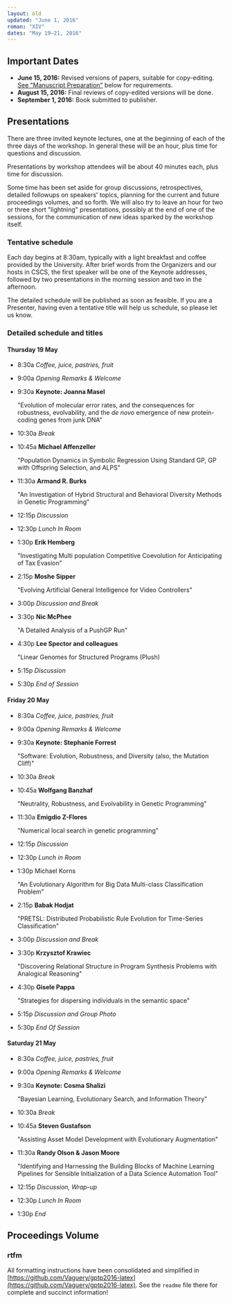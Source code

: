 ```yaml
---
layout: old
updated: "June 1, 2016"
roman: "XIV"
dates: "May 19–21, 2016"
---
```


## Important Dates

- **June 15, 2016:** Revised versions of papers, suitable for copy-editing. [See "Manuscript Preparation"](#manuscript-preparation) below for requirements.
- **August 15, 2016:** Final reviews of copy-edited versions will be done.
- **September 1, 2016:** Book submitted to publisher.


## Presentations

There are three invited keynote lectures, one at the beginning of each of the three days of the workshop. In general these will be an hour, plus time for questions and discussion.

Presentations by workshop attendees will be about 40 minutes each, plus time for discussion.

Some time has been set aside for group discussions, retrospectives, detailed followups on speakers' topics, planning for the current and future proceedings volumes, and so forth. We will also _try_ to leave an hour for two or three short "lightning" presentations, possibly at the end of one of the sessions, for the communication of new ideas sparked by the workshop itself.

### Tentative schedule

Each day begins at 8:30am, typically with a light breakfast and coffee provided by the University. After brief words from the Organizers and our hosts in CSCS, the first speaker will be one of the Keynote addresses, followed by two presentations in the morning session and two in the afternoon.

The detailed schedule will be published as soon as feasible. If you are a Presenter, having even a tentative title will help us schedule, so please let us know.

### Detailed schedule and titles

#### Thursday 19 May

- 8:30a _Coffee, juice, pastries, fruit_
- 9:00a _Opening Remarks & Welcome_
- 9:30a **Keynote: Joanna Masel**

  "Evolution of molecular error rates, and the consequences for robustness, evolvability, and the _de novo_ emergence of new protein-coding genes from junk DNA"
- 10:30a _Break_
- 10:45a **Michael Affenzeller**

  "Population Dynamics in Symbolic Regression Using Standard GP, GP with Offspring Selection, and ALPS"
- 11:30a **Armand R. Burks**

  "An Investigation of Hybrid Structural and Behavioral Diversity Methods in Genetic Programming"
- 12:15p _Discussion_
- 12:30p _Lunch In Room_
- 1:30p **Erik Hemberg**

  "Investigating Multi population Competitive Coevolution for Anticipating of Tax Evasion"
- 2:15p **Moshe Sipper**

  "Evolving Artificial General Intelligence for Video Controllers"
- 3:00p _Discussion and Break_
- 3:30p **Nic McPhee**

  "A Detailed Analysis of a PushGP Run"
- 4:30p **Lee Spector and colleagues**

  "Linear Genomes for Structured Programs (Plush)
- 5:15p _Discussion_
- 5:30p _End of Session_

#### Friday 20 May
- 8:30a _Coffee, juice, pastries, fruit_
- 9:00a _Opening Remarks & Welcome_
- 9:30a **Keynote: Stephanie Forrest**

  "Software: Evolution, Robustness, and Diversity (also, the Mutation Cliff)"
- 10:30a _Break_
- 10:45a **Wolfgang Banzhaf**

  "Neutrality, Robustness, and Evolvability in Genetic Programming"
- 11:30a **Emigdio Z-Flores**

  "Numerical local search in genetic programming"
- 12:15p _Discussion_
- 12:30p _Lunch in Room_
- 1:30p Michael Korns

  "An Evolutionary Algorithm for Big Data Multi-class Classification Problem"
- 2:15p **Babak Hodjat**

  "PRETSL: Distributed Probabilistic Rule Evolution for Time-Series Classification"
- 3:00p _Discussion and Break_
- 3:30p **Krzysztof Krawiec**

  "Discovering Relational Structure in Program Synthesis Problems with Analogical Reasoning"
- 4:30p **Gisele Pappa**

  "Strategies for dispersing individuals in the semantic space"
- 5:15p _Discussion and Group Photo_
- 5:30p _End Of Session_


#### Saturday 21 May
- 8:30a _Coffee, juice, pastries, fruit_
- 9:00a _Opening Remarks & Welcome_
- 9:30a **Keynote: Cosma Shalizi**

  "Bayesian Learning, Evolutionary Search, and Information Theory"
- 10:30a _Break_
- 10:45a **Steven Gustafson**

  "Assisting Asset Model Development with Evolutionary Augmentation"
- 11:30a **Randy Olson & Jason Moore**

  "Identifying and Harnessing the Building Blocks of Machine Learning Pipelines for Sensible Initialization of a Data Science Automation Tool"
- 12:15p _Discussion, Wrap-up_
- 12:30p _Lunch In Room_
- 1:30p _End_

## Proceedings Volume

### rtfm

All formatting instructions have been consolidated and simplified in [https://github.com/Vaguery/gptp2016-latex](https://github.com/Vaguery/gptp2016-latex). See the `readme` file there for complete and succinct information!
